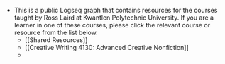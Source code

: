 - This is a public Logseq graph that contains resources for the courses taught by Ross Laird at Kwantlen Polytechnic University. If you are a learner in one of these courses, please click the relevant course or resource from the list below.
	- [[Shared Resources]]
	- [[Creative Writing 4130: Advanced Creative Nonfiction]]
	-